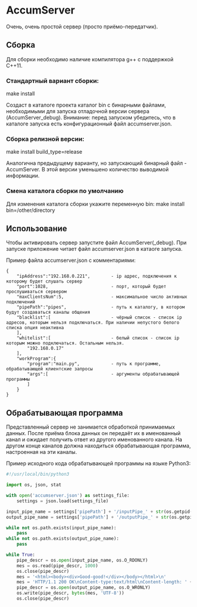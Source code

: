 # AccumServer

Очень, очень простой сервер (просто приёмо-передатчик).

## Сборка

Для сборки необходимо наличие компилятора g++ с поддержкой C++11.

### Стандартный вариант сборки:

make install

Создаст в каталоге проекта каталог bin с бинарными файлами, необходимыми для запуска отладочной версии сервера (AccumServer_debug). Внимание: перед запуском убедитесь, что в каталоге запуска есть конфигурационный файл accumserver.json.

### Сборка релизной версии:

make install build_type=release

Аналогична предыдущему варианту, но запускающий бинарный файл - AccumServer. В этой версии уменьшено количество выводимой информации.

### Смена каталога сборки по умолчанию

Для изменения каталога сборки укажите переменную bin:
make install bin=/other/directory

## Использование

Чтобы активировать сервер запустите файл AccumServer(_debug). При запуске приложение читает файл accumserver.json в катаоге запуска.

Пример файла accumserver.json с комментариями:

```
{
	"ipAddress":"192.168.0.221",		- ip адрес, подключения к которому будет слушать сервер
	"port":1028,						- порт, который будет прослушиваться сервером
	"maxClientsNum":5,					- максимальное число активных подключений
	"pipePath":"pipes",					- путь к каталогу, в котором будут создаваться каналы общения
	"blacklist":[						- чёрный список - список ip адресов, которым нельзя подключаться. При наличии непустого белого списка опция неактивна
	],
	"whitelist":[						- белый список - список ip которым можно подключаться. Остальным нельзя.
		"192.168.0.17"
	],
	"workProgram":{
		"program":"main.py",			- путь к программе, обрабатывающей клиентские запросы
		"args":[						- аргументы обрабатывающей программы
		]
	}
}
```

## Обрабатывающая программа

Представленный сервер не занимается обработкой принимаемых данных. После приёма блока данных он передаёт их в именованный канал и ожидает получить ответ из другого именованного канала. На другом конце каналов должна находиться обрабатывающая программа, настроенная на эти каналы.

Пример исходного кода обрабатывающей программы на языке Python3:

```python
#!/usr/local/bin/python3

import os, json, stat

with open('accumserver.json') as settings_file:
	settings = json.load(settings_file)

input_pipe_name = settings['pipePath'] + '/inputPipe_' + str(os.getpid())
output_pipe_name = settings['pipePath'] + '/outputPipe_' + str(os.getpid())

while not os.path.exists(input_pipe_name):
	pass
while not os.path.exists(output_pipe_name):
	pass

while True:
	pipe_descr = os.open(input_pipe_name, os.O_RDONLY)
	mes = os.read(pipe_descr, 1000)
	os.close(pipe_descr)
	mes = '<html><body><div>Good-good!</div></body></html>\n'
	mes = 'HTTP/1.1 200 OK\nContent-type:text/html\nContent-length: ' + str(len(mes)) + '\r\n\r\n' + str(mes)
	pipe_descr = os.open(output_pipe_name, os.O_WRONLY)
	os.write(pipe_descr, bytes(mes, 'UTF-8'))
	os.close(pipe_descr)
```
